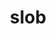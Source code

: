 ---
category: 4-letters
denotation: null
name: slob
reference_link: https://www.etymonline.com/word/slob
root_language: null
root_name: null
title: slob
type: free
word_sums:
- respelling: slob
  sum: 'Slob + '
---
